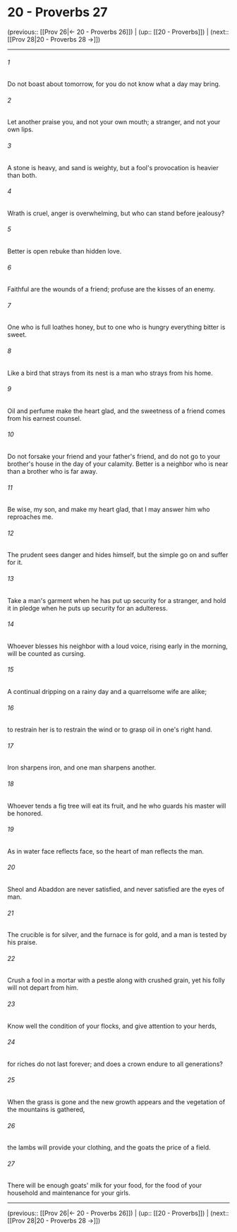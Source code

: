 # 20 - Proverbs 27

(previous:: [[Prov 26|← 20 - Proverbs 26]]) | (up:: [[20 - Proverbs]]) | (next:: [[Prov 28|20 - Proverbs 28 →]])

***


###### 1 
Do not boast about tomorrow, for you do not know what a day may bring. 

###### 2 
Let another praise you, and not your own mouth; a stranger, and not your own lips. 

###### 3 
A stone is heavy, and sand is weighty, but a fool's provocation is heavier than both. 

###### 4 
Wrath is cruel, anger is overwhelming, but who can stand before jealousy? 

###### 5 
Better is open rebuke than hidden love. 

###### 6 
Faithful are the wounds of a friend; profuse are the kisses of an enemy. 

###### 7 
One who is full loathes honey, but to one who is hungry everything bitter is sweet. 

###### 8 
Like a bird that strays from its nest is a man who strays from his home. 

###### 9 
Oil and perfume make the heart glad, and the sweetness of a friend comes from his earnest counsel. 

###### 10 
Do not forsake your friend and your father's friend, and do not go to your brother's house in the day of your calamity. Better is a neighbor who is near than a brother who is far away. 

###### 11 
Be wise, my son, and make my heart glad, that I may answer him who reproaches me. 

###### 12 
The prudent sees danger and hides himself, but the simple go on and suffer for it. 

###### 13 
Take a man's garment when he has put up security for a stranger, and hold it in pledge when he puts up security for an adulteress. 

###### 14 
Whoever blesses his neighbor with a loud voice, rising early in the morning, will be counted as cursing. 

###### 15 
A continual dripping on a rainy day and a quarrelsome wife are alike; 

###### 16 
to restrain her is to restrain the wind or to grasp oil in one's right hand. 

###### 17 
Iron sharpens iron, and one man sharpens another. 

###### 18 
Whoever tends a fig tree will eat its fruit, and he who guards his master will be honored. 

###### 19 
As in water face reflects face, so the heart of man reflects the man. 

###### 20 
Sheol and Abaddon are never satisfied, and never satisfied are the eyes of man. 

###### 21 
The crucible is for silver, and the furnace is for gold, and a man is tested by his praise. 

###### 22 
Crush a fool in a mortar with a pestle along with crushed grain, yet his folly will not depart from him. 

###### 23 
Know well the condition of your flocks, and give attention to your herds, 

###### 24 
for riches do not last forever; and does a crown endure to all generations? 

###### 25 
When the grass is gone and the new growth appears and the vegetation of the mountains is gathered, 

###### 26 
the lambs will provide your clothing, and the goats the price of a field. 

###### 27 
There will be enough goats' milk for your food, for the food of your household and maintenance for your girls.

***

(previous:: [[Prov 26|← 20 - Proverbs 26]]) | (up:: [[20 - Proverbs]]) | (next:: [[Prov 28|20 - Proverbs 28 →]])
